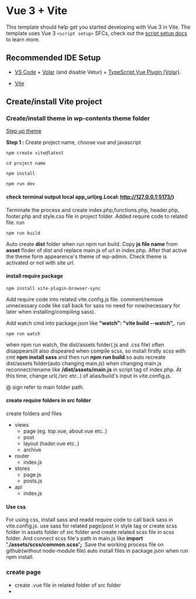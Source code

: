 # Vue 3 + Vite

This template should help get you started developing with Vue 3 in Vite. The template uses Vue 3 `<script setup>` SFCs, check out the [script setup docs](https://v3.vuejs.org/api/sfc-script-setup.html#sfc-script-setup) to learn more.

## Recommended IDE Setup

- [VS Code](https://code.visualstudio.com/) + [Volar](https://marketplace.visualstudio.com/items?itemName=Vue.volar) (and disable Vetur) + [TypeScript Vue Plugin (Volar)](https://marketplace.visualstudio.com/items?itemName=Vue.vscode-typescript-vue-plugin).

- [Vite](https://vitejs.dev/guide/)

## Create/install Vite project
### Create/install theme in wp-contents theme folder

[Step up theme](https://vitejs.dev/guide/) 

**Step 1 :** Create project name, choose vue and javascript

```
npm create vite@latest
```
```
cd project name
```
```
npm install
```
```
npm run dev
```

#### check terminal output local app_url(eg.Local: http://127.0.0.1:5173/)
Terminate the process and create index.php,functions.php, header.php, footer.php and style.css file in project folder. Added require code to related file.
run
```
npm run build
```
Auto create **dist** folder when run npm run build. Copy **js file name** from **asset** floder of dist and replace main.js of url in index.php. After that active the theme form appearence's theme of wp-admin. Check theme is activated or not with site url.

#### install require package
```
npm install vite-plugin-browser-sync
```
Add require code into related vite.config.js file. comment/remove unnecessary code like call back for sass no need for now(necessary for later when installing/compiling sass).

Add watch cmd into package.json like **"watch": "vite build --watch",**.
run
```
npm run watch
```
when npm run watch, the dist/assets folder(.js and .css file) often disappears(it also dispeared when compile scss, so install firstly scss with cmt **npm install sass** and then run **npm run build**.so auto recreate dist/assets folder(auto changing main.js) when changing main.js reconnect/rename like **/dist/assets/main.js** in script tag of index.php. At this time, change url(./src etc..) of alias/build's input in vite.config.js.

@ sign refer to main folder path.

#### create require folders in src folder
create folders and files
- views
    - page (eg. top.vue, about.vue etc..)
    - post 
    - layout (hader.vue etc..)
    - archive
- router
    - index.js
- stores
    - page.js
    - posts.js
- api
    - index.js

#### Use css
For using css, install sass and readd require code to call back sass in vite.config.js. use sass for related page/post in style tag or create scss folder in assets folder of src folder and create related scss file in scss folder. And connect scss file's path in main.js like **import './assets/scss/common.scss';**. 
Save the working process file on github(without node-module file) auto install files in package.json when run npm install.

### create page

- create .vue file in related folder of src folder
- 